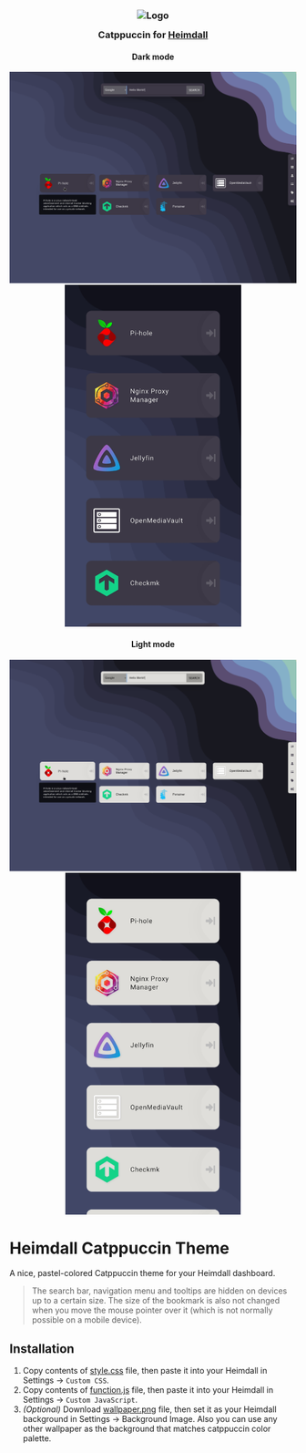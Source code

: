<h3 align="center">
	<img src="https://raw.githubusercontent.com/catppuccin/catppuccin/main/assets/logos/exports/1544x1544_circle.png" width="100" alt="Logo"/><br/>
	<img src="https://raw.githubusercontent.com/catppuccin/catppuccin/main/assets/misc/transparent.png" height="30" width="0px"/>
	Catppuccin for <a href="https://github.com/linuxserver/Heimdall/">Heimdall</a>
	<img src="https://raw.githubusercontent.com/catppuccin/catppuccin/main/assets/misc/transparent.png" height="30" width="0px"/>
</h3>

<h4 align="center">
	Dark mode
</h4>
<div align="center">
    <img src="./previews/preview-dark-mode.png" style="max-height: 600px; width: auto;" alt="preview dark mode"/>
    <img src="./previews/preview-dark-mode-mobile.jpg" style="max-height: 600px; width: auto;" alt="preview dark mode mobile"/>
</div>

<h4 align="center">
	Light mode
</h4>
<div align="center">
    <img src="./previews/preview-light-mode.png" style="max-height: 600px; width: auto;" alt="preview light mode"/>
    <img src="./previews/preview-light-mode-mobile.jpg" style="max-height: 600px; width: auto;" alt="preview light mode mobile"/>
</div>

# Heimdall Catppuccin Theme

A nice, pastel-colored Catppuccin theme for your Heimdall dashboard.

> The search bar, navigation menu and tooltips are hidden on devices up to a certain size. The size of the bookmark is also not changed when you move the mouse pointer over it (which is not normally possible on a mobile device).

## Installation

1. Copy contents of [style.css](./style.css) file, then paste it into your Heimdall in Settings -> `Custom CSS`.
2. Copy contents of [function.js](./function.js) file, then paste it into your Heimdall in Settings -> `Custom JavaScript`.
3. _(Optional)_ Download [wallpaper.png](./wallpaper.png) file, then set it as your Heimdall background in Settings -> Background Image. Also you can use any other wallpaper as the background that matches catppuccin color palette.

